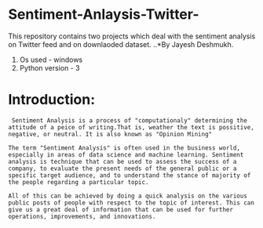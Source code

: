 # Sentiment-Anlaysis-Twitter-
This repository contains two projects which deal with the sentiment analysis on Twitter feed and on downlaoded dataset.
..*By Jayesh Deshmukh. 
1. Os used - windows
2. Python version - 3

# Introduction:
     Sentiment Analysis is a process of "computationaly" determining the attitude of a peice of writing.That is, weather the text is possitive, negative, or neutral. It is also known as "Opinion Mining"

    The term "Sentiment Analysis" is often used in the business world, especially in areas of data science and machine learning. Sentiment analysis is technique that can be used to assess the success of a company, to evaluate the present needs of the general public or a specific target audience, and to understand the stance of majority of the people regarding a particular topic. 
    
    All of this can be achieved by doing a quick analysis on the various public posts of people with respect to the topic of interest. This can give us a great deal of information that can be used for further operations, improvements, and innovations.

